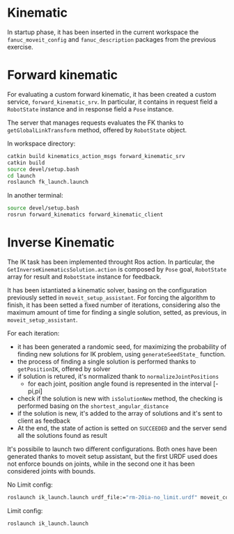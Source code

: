 # Kinematic

In startup phase, it has been inserted in the current workspace the `fanuc_moveit_config` and `fanuc_description` packages from the previous exercise.

# Forward kinematic

For evaluating a custom forward kinematic, it has been created a custom service, `forward_kinematic_srv`. In particular, it contains in request field a `RobotState` instance and in response field a `Pose` instance.

The server that manages requests evaluates the FK thanks to `getGlobalLinkTransform` method, offered by `RobotState` object.

In workspace directory:

```bash
catkin build kinematics_action_msgs forward_kinematic_srv
catkin build
source devel/setup.bash
cd launch
roslaunch fk_launch.launch
```

In another terminal:

```bash
source devel/setup.bash
rosrun forward_kinematics forward_kinematic_client
```

# Inverse Kinematic

The IK task has been implemented throught Ros action. In particular, the `GetInverseKinematicsSolution.action` is composed by `Pose` goal, `RobotState` array for result and `RobotState` instance for feedback.

It has been istantiated a kinematic solver, basing on the configuration previously setted in `moveit_setup_assistant`. For forcing the algorithm to finish, it has been setted a fixed number of iterations, considering also the maximum amount of time for finding a single solution, setted, as previous, in `moveit_setup_assistant`.

For each iteration:

- it has been generated a randomic seed, for maximizing the probability of finding new solutions for IK problem, using `generateSeedState_` function.
- the process of finding a single solution is performed thanks to `getPositionIK`, offered by solver
- if solution is retured, it's normalized thank to `normalizeJointPositions`
  - for each joint, position angle found is represented in the interval [-pi,pi]
- check if the solution is new with `isSolutionNew` method, the checking is performed basing on the `shortest_angular_distance`
- if the solution is new, it's added to the array of solutions and it's sent to client as feedback
- At the end, the state of action is setted on `SUCCEEDED` and the server send all the solutions found as result

It's possibile to launch two different configurations. Both ones have been generated thanks to moveit setup assistant, but the first URDF used does not enforce bounds on joints, while in the second one it has been considered joints with bounds.

No Limit config:

```bash
roslaunch ik_launch.launch urdf_file:="rm-20ia-no_limit.urdf" moveit_config:="fanuc_moveit_config_no_limit" group:="fanuc_arm_no_limit"
```

Limit config:

```bash
roslaunch ik_launch.launch
```
